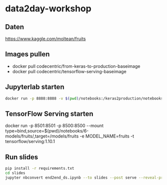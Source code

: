 # data2day-workshop

## Daten

https://www.kaggle.com/moltean/fruits

## Images pullen
- docker pull codecentric/from-keras-to-production-baseimage
- docker pull codecentric/tensorflow-serving-baseimage

## Jupyterlab starten
```bash
docker run -p 8888:8888 -v $(pwd)/notebooks:/keras2production/notebooks codecentric/from-keras-to-production-baseimage
```
## TensorFlow Serving starten
docker run -p 8501:8501 -p 8500:8500 --mount type=bind,source=$(pwd)/notebooks/6-models/fruits/,target=/models/fruits -e MODEL_NAME=fruits -t tensorflow/serving:1.10.1

## Run slides
```bash
pip install -r requirements.txt
cd slides
jupyter nbconvert end2end_ds.ipynb --to slides --post serve --reveal-prefix=reveal.js
```
